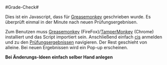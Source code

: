 #Grade-Check#

Dies ist ein Javascript, dass für [Greasemonkey](https://addons.mozilla.org/de/firefox/addon/greasemonkey/) geschrieben wurde.
Es überprüft einmal in der Minute nach neuen Prüfungsergebnisen.

Zum Benutzen muss [Greasemonkey](https://addons.mozilla.org/de/firefox/addon/greasemonkey/) (FireFox)/[TamperMonkey](https://chrome.google.com/webstore/detail/tampermonkey/dhdgffkkebhmkfjojejmpbldmpobfkfo?hl=de) (Chrome) installiert und das Script importiert sein.
Anschließend einfach [cis](cis.nordakademie.de) anmelden und zu den [Prüfungsergebnissen](https://cis.nordakademie.de/pruefungsamt/pruefungsergebnisse/?no_cache=1) navigieren.
Der Rest geschieht von alleine.
Bei neuen Ergebnissen wird ein Pop-up erscheinen.

**Bei Änderungs-Ideen einfach selber Hand anlegen**
